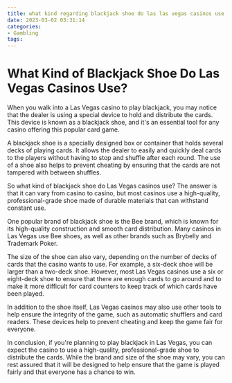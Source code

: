 ```yaml
---
title: what kind regarding blackjack shoe do las las vegas casinos use Caesar
date: 2023-03-02 03:31:14
categories:
- Gambling
tags:
---
```

# What Kind of Blackjack Shoe Do Las Vegas Casinos Use?

When you walk into a Las Vegas casino to play blackjack, you may notice that the dealer is using a special device to hold and distribute the cards. This device is known as a blackjack shoe, and it's an essential tool for any casino offering this popular card game.

A blackjack shoe is a specially designed box or container that holds several decks of playing cards. It allows the dealer to easily and quickly deal cards to the players without having to stop and shuffle after each round. The use of a shoe also helps to prevent cheating by ensuring that the cards are not tampered with between shuffles.

So what kind of blackjack shoe do Las Vegas casinos use? The answer is that it can vary from casino to casino, but most casinos use a high-quality, professional-grade shoe made of durable materials that can withstand constant use.

One popular brand of blackjack shoe is the Bee brand, which is known for its high-quality construction and smooth card distribution. Many casinos in Las Vegas use Bee shoes, as well as other brands such as Brybelly and Trademark Poker.

The size of the shoe can also vary, depending on the number of decks of cards that the casino wants to use. For example, a six-deck shoe will be larger than a two-deck shoe. However, most Las Vegas casinos use a six or eight-deck shoe to ensure that there are enough cards to go around and to make it more difficult for card counters to keep track of which cards have been played.

In addition to the shoe itself, Las Vegas casinos may also use other tools to help ensure the integrity of the game, such as automatic shufflers and card readers. These devices help to prevent cheating and keep the game fair for everyone.

In conclusion, if you're planning to play blackjack in Las Vegas, you can expect the casino to use a high-quality, professional-grade shoe to distribute the cards. While the brand and size of the shoe may vary, you can rest assured that it will be designed to help ensure that the game is played fairly and that everyone has a chance to win.